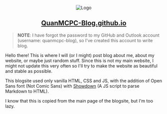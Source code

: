 <p align="center">
    <img src="https://quanmcpc-blog.github.io/logo.png" alt="Logo">
</p>
<p align="center">
    <a href="https://quanmcpc-blog.github.io">
        <h2 align="center">QuanMCPC-Blog.github.io</h2>
    </a>
</p>

> **NOTE**: I have forgot the password to my GitHub and Outlook account (username: quanmcpc-blog), so I've created this account to write blog.

Hello there! This is where I will (or I might) post blog about me, about my website, or maybe just random stuff. Since this is not my main website, I might not update this very often so I'll try to make the website as beautiful and stable as possible.

This blogsite used only vanilla HTML, CSS and JS, with the addition of Open Sans font (Not Comic Sans) with [Showdown](https://github.com/showdownjs/showdown) (A JS script to parse Markdown to HTML).

I know that this is copied from the main page of the blogsite, but I'm too lazy.
